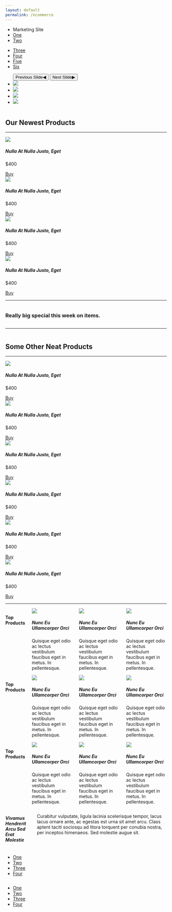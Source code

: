 ```yaml
---
layout: default
permalink: /ecommerce
---
```


<!-- Start Top Bar -->
<div class="top-bar">
  <div class="top-bar-left">
    <ul class="menu">
      <li class="menu-text">Marketing Site</li>
      <li><a href="#">One</a></li>
      <li><a href="#">Two</a></li>
    </ul>
  </div>
  <div class="top-bar-right">
    <ul class="menu">
      <li><a href="#">Three</a></li>
      <li><a href="#">Four</a></li>
      <li><a href="#">Five</a></li>
      <li><a href="#">Six</a></li>
    </ul>
  </div>
</div>
<!-- End Top Bar -->


<div class="orbit" role="region" aria-label="Favorite Space Pictures" data-orbit>
  <ul class="orbit-container">
    <button class="orbit-previous" aria-label="previous"><span class="show-for-sr">Previous Slide</span>&#9664;</button>
    <button class="orbit-next" aria-label="next"><span class="show-for-sr">Next Slide</span>&#9654;</button>
    <li class="orbit-slide is-active">
      <img src="http://placehold.it/2000x750?text=one">
    </li>
    <li class="orbit-slide">
      <img src="http://placehold.it/2000x750?text=two">
    </li>
    <li class="orbit-slide">
      <img src="http://placehold.it/2000x750?text=three">
    </li>
    <li class="orbit-slide">
      <img src="http://placehold.it/2000x750?text=four">
    </li>
  </ul>
</div>

<div class="row column text-center">
  <h2>Our Newest Products</h2>
  <hr>
</div>

<div class="row small-up-2 large-up-4">
  <div class="column">
    <img class="thumbnail" src="http://placehold.it/300x400">
    <h5>Nulla At Nulla Justo, Eget</h5>
    <p>$400</p>
    <a href="#" class="button expanded">Buy</a>
  </div>
  <div class="column">
    <img class="thumbnail" src="http://placehold.it/300x400">
    <h5>Nulla At Nulla Justo, Eget</h5>
    <p>$400</p>
    <a href="#" class="button expanded">Buy</a>
  </div>
  <div class="column">
    <img class="thumbnail" src="http://placehold.it/300x400">
    <h5>Nulla At Nulla Justo, Eget</h5>
    <p>$400</p>
    <a href="#" class="button expanded">Buy</a>
  </div>
  <div class="column">
    <img class="thumbnail" src="http://placehold.it/300x400">
    <h5>Nulla At Nulla Justo, Eget</h5>
    <p>$400</p>
    <a href="#" class="button expanded">Buy</a>
  </div>
</div>

<hr>

<div class="row column">
  <div class="callout primary">
    <h3>Really big special this week on items.</h3>
  </div>
</div>

<hr>

<div class="row column text-center">
  <h2>Some Other Neat Products</h2>
  <hr>
</div>

<div class="row small-up-2 medium-up-3 large-up-6">
  <div class="column">
    <img class="thumbnail" src="http://placehold.it/300x400">
    <h5>Nulla At Nulla Justo, Eget</h5>
    <p>$400</p>
    <a href="#" class="button small expanded hollow">Buy</a>
  </div>
  <div class="column">
    <img class="thumbnail" src="http://placehold.it/300x400">
    <h5>Nulla At Nulla Justo, Eget</h5>
    <p>$400</p>
    <a href="#" class="button small expanded hollow">Buy</a>
  </div>
  <div class="column">
    <img class="thumbnail" src="http://placehold.it/300x400">
    <h5>Nulla At Nulla Justo, Eget</h5>
    <p>$400</p>
    <a href="#" class="button small expanded hollow">Buy</a>
  </div>
  <div class="column">
    <img class="thumbnail" src="http://placehold.it/300x400">
    <h5>Nulla At Nulla Justo, Eget</h5>
    <p>$400</p>
    <a href="#" class="button small expanded hollow">Buy</a>
  </div>
  <div class="column">
    <img class="thumbnail" src="http://placehold.it/300x400">
    <h5>Nulla At Nulla Justo, Eget</h5>
    <p>$400</p>
    <a href="#" class="button small expanded hollow">Buy</a>
  </div>
  <div class="column">
    <img class="thumbnail" src="http://placehold.it/300x400">
    <h5>Nulla At Nulla Justo, Eget</h5>
    <p>$400</p>
    <a href="#" class="button small expanded hollow">Buy</a>
  </div>
</div>

<hr>
<div class="row">
  <div class="medium-4 columns">
    <h4>Top Products</h4>
    <div class="media-object">
      <div class="media-object-section">
        <img class="thumbnail" src="http://placehold.it/100x100">
      </div>
      <div class="media-object-section">
        <h5>Nunc Eu Ullamcorper Orci</h5>
        <p>Quisque eget odio ac lectus vestibulum faucibus eget in metus. In pellentesque.</p>
      </div>
    </div>
    <div class="media-object">
      <div class="media-object-section">
        <img class="thumbnail" src="http://placehold.it/100x100">
      </div>
      <div class="media-object-section">
        <h5>Nunc Eu Ullamcorper Orci</h5>
        <p>Quisque eget odio ac lectus vestibulum faucibus eget in metus. In pellentesque.</p>
      </div>
    </div>
    <div class="media-object">
      <div class="media-object-section">
        <img class="thumbnail" src="http://placehold.it/100x100">
      </div>
      <div class="media-object-section">
        <h5>Nunc Eu Ullamcorper Orci</h5>
        <p>Quisque eget odio ac lectus vestibulum faucibus eget in metus. In pellentesque.</p>
      </div>
    </div>
  </div>
  <div class="medium-4 columns">
    <h4>Top Products</h4>
    <div class="media-object">
      <div class="media-object-section">
        <img class="thumbnail" src="http://placehold.it/100x100">
      </div>
      <div class="media-object-section">
        <h5>Nunc Eu Ullamcorper Orci</h5>
        <p>Quisque eget odio ac lectus vestibulum faucibus eget in metus. In pellentesque.</p>
      </div>
    </div>
    <div class="media-object">
      <div class="media-object-section">
        <img class="thumbnail" src="http://placehold.it/100x100">
      </div>
      <div class="media-object-section">
        <h5>Nunc Eu Ullamcorper Orci</h5>
        <p>Quisque eget odio ac lectus vestibulum faucibus eget in metus. In pellentesque.</p>
      </div>
    </div>
    <div class="media-object">
      <div class="media-object-section">
        <img class="thumbnail" src="http://placehold.it/100x100">
      </div>
      <div class="media-object-section">
        <h5>Nunc Eu Ullamcorper Orci</h5>
        <p>Quisque eget odio ac lectus vestibulum faucibus eget in metus. In pellentesque.</p>
      </div>
    </div>
  </div>
  <div class="medium-4 columns">
    <h4>Top Products</h4>
    <div class="media-object">
      <div class="media-object-section">
        <img class="thumbnail" src="http://placehold.it/100x100">
      </div>
      <div class="media-object-section">
        <h5>Nunc Eu Ullamcorper Orci</h5>
        <p>Quisque eget odio ac lectus vestibulum faucibus eget in metus. In pellentesque.</p>
      </div>
    </div>
    <div class="media-object">
      <div class="media-object-section">
        <img class="thumbnail" src="http://placehold.it/100x100">
      </div>
      <div class="media-object-section">
        <h5>Nunc Eu Ullamcorper Orci</h5>
        <p>Quisque eget odio ac lectus vestibulum faucibus eget in metus. In pellentesque.</p>
      </div>
    </div>
    <div class="media-object">
      <div class="media-object-section">
        <img class="thumbnail" src="http://placehold.it/100x100">
      </div>
      <div class="media-object-section">
        <h5>Nunc Eu Ullamcorper Orci</h5>
        <p>Quisque eget odio ac lectus vestibulum faucibus eget in metus. In pellentesque.</p>
      </div>
    </div>
  </div>
</div>

<div class="callout large secondary">
  <div class="row">
    <div class="large-4 columns">
      <h5>Vivamus Hendrerit Arcu Sed Erat Molestie</h5>
      <p>Curabitur vulputate, ligula lacinia scelerisque tempor, lacus lacus ornare ante, ac egestas est urna sit amet arcu. Class aptent taciti sociosqu ad litora torquent per conubia nostra, per inceptos himenaeos. Sed molestie augue sit.</p>
    </div>
    <div class="large-3 large-offset-2 columns">
      <ul class="menu vertical">
        <li><a href="#">One</a></li>
        <li><a href="#">Two</a></li>
        <li><a href="#">Three</a></li>
        <li><a href="#">Four</a></li>
      </ul>
    </div>
    <div class="large-3 columns">
      <ul class="menu vertical">
        <li><a href="#">One</a></li>
        <li><a href="#">Two</a></li>
        <li><a href="#">Three</a></li>
        <li><a href="#">Four</a></li>
      </ul>
    </div>
  </div>
</div>


